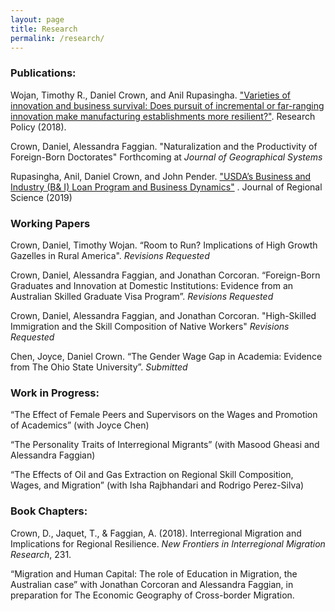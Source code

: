 ```yaml
---
layout: page
title: Research
permalink: /research/
---
```

### Publications:
Wojan, Timothy R., Daniel Crown, and Anil Rupasingha. ["Varieties of innovation and business survival: Does pursuit of incremental or far-ranging innovation make manufacturing establishments more resilient?"](https://www.sciencedirect.com/science/article/abs/pii/S0048733318301562). Research Policy (2018).


Crown, Daniel, Alessandra Faggian. "Naturalization and the Productivity of Foreign-Born Doctorates" Forthcoming at *Journal of Geographical Systems*

Rupasingha, Anil, Daniel Crown, and John Pender. ["USDA’s Business and Industry (B& I) Loan Program and Business Dynamics"](https://onlinelibrary.wiley.com/doi/pdf/10.1111/jors.12421) .  Journal of Regional Science (2019)

### Working Papers
Crown, Daniel, Timothy Wojan. “Room to Run? Implications of High Growth Gazelles in Rural America". *Revisions Requested*

Crown, Daniel, Alessandra Faggian, and Jonathan Corcoran. “Foreign-Born Graduates and Innovation at Domestic Institutions: Evidence from an Australian Skilled Graduate Visa Program”. *Revisions Requested*

Crown, Daniel, Alessandra Faggian, and Jonathan Corcoran. "High-Skilled Immigration and the Skill Composition of Native Workers" *Revisions Requested*

Chen, Joyce, Daniel Crown. “The Gender Wage Gap in Academia: Evidence from The Ohio State University”. *Submitted*

### Work in Progress:
“The Effect of Female Peers and Supervisors on the Wages and Promotion of Academics”
(with Joyce Chen)

“The Personality Traits of Interregional Migrants” 
(with Masood Gheasi and Alessandra Faggian)

“The Effects of Oil and Gas Extraction on Regional Skill Composition, Wages, and
Migration” 
(with Isha Rajbhandari and Rodrigo Perez-Silva)


### Book Chapters:
Crown, D., Jaquet, T., & Faggian, A. (2018). Interregional Migration and Implications for Regional Resilience. *New Frontiers in Interregional Migration Research*, 231.

“Migration and Human Capital: The role of Education in Migration, the Australian case” with Jonathan Corcoran and Alessandra Faggian, in preparation for The Economic Geography of Cross-border Migration.

